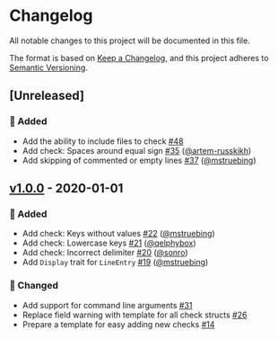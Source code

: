# Changelog
All notable changes to this project will be documented in this file.

The format is based on [Keep a Changelog](https://keepachangelog.com/en/1.0.0),
and this project adheres to [Semantic Versioning](https://semver.org/spec/v2.0.0.html).

## [Unreleased]
### 🚀 Added
- Add the ability to include files to check [#48](https://github.com/mgrachev/dotenv-linter/pull/48)
- Add check: Spaces around equal sign [#35](https://github.com/mgrachev/dotenv-linter/pull/35) ([@artem-russkikh](https://github.com/artem-russkikh))
- Add skipping of commented or empty lines [#37](https://github.com/mgrachev/dotenv-linter/pull/37) ([@mstruebing](https://github.com/mstruebing))

## [v1.0.0] - 2020-01-01
### 🚀 Added
- Add check: Keys without values [#22](https://github.com/mgrachev/dotenv-linter/pull/22) ([@mstruebing](https://github.com/mstruebing))
- Add check: Lowercase keys [#21](https://github.com/mgrachev/dotenv-linter/pull/21) ([@qelphybox](https://github.com/qelphybox))
- Add check: Incorrect delimiter [#20](https://github.com/mgrachev/dotenv-linter/pull/20) ([@sonro](https://github.com/sonro)) 
- Add `Display` trait for `LineEntry` [#19](https://github.com/mgrachev/dotenv-linter/pull/19) ([@mstruebing](https://github.com/mstruebing))

### 🔧 Changed
- Add support for command line arguments [#31](https://github.com/mgrachev/dotenv-linter/pull/31)
- Replace field warning with template for all check structs [#26](https://github.com/mgrachev/dotenv-linter/pull/26)
- Prepare a template for easy adding new checks [#14](https://github.com/mgrachev/dotenv-linter/pull/14)

[v1.0.0]: https://github.com/mgrachev/dotenv-linter/releases/tag/v1.0.0
